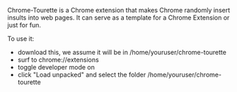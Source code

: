 Chrome-Tourette is a Chrome extension that makes Chrome randomly insert insults into web pages. It can serve as a template for a Chrome Extension or just for fun.

To use it:
* download this, we assume it will be in /home/youruser/chrome-tourette
* surf to chrome://extensions
* toggle developer mode on
* click "Load unpacked" and select the folder /home/youruser/chrome-tourette
